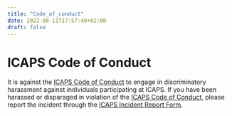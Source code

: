 ```yaml
---
title: "Code_of_conduct"
date: 2022-08-11T17:57:49+02:00
draft: false
---
```


# ICAPS Code of Conduct</h1>

It is against the [ICAPS Code of Conduct](https://www.icaps-conference.org/index.php/Main/CodeOfConduct) to engage in discriminatory harassment against individuals participating at ICAPS. If you have been harassed or disparaged in violation of the [ICAPS Code of Conduct](https://www.icaps-conference.org/icaps-code-of-conduct/), please report the incident through the [ICAPS Incident Report Form](https://incident-report.icaps-conference.org/).


<!--If you would like to reach out to someone directly, you can reach out to the ICAPS official advocates [Yue Zhang](mailto:yue.zhang@monash.edu) and Inclusion Chairs -- [Mor Vered](mailto:mor.vered@monash.edu) and [Reuth Mirsky](mailto:reuthde@gmail.com).-->
